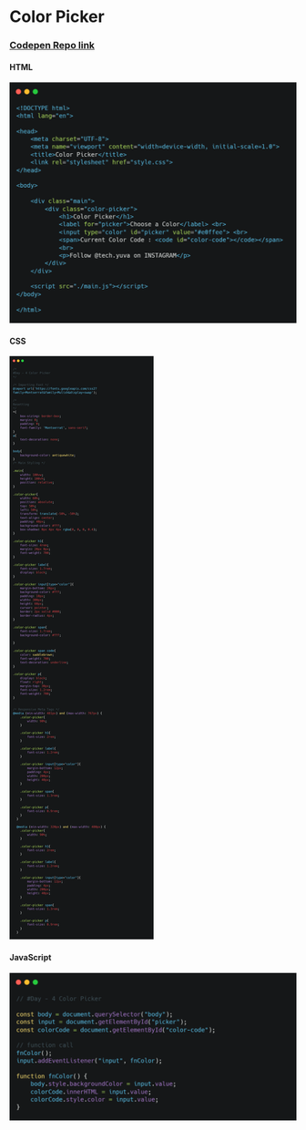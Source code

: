 # Color Picker
### [Codepen Repo link](https://codepen.io/sinanu1998/pen/OJNoZmb)

#### HTML
![](1.png)

#### CSS
![](2.png)

#### JavaScript
![](3.png)
